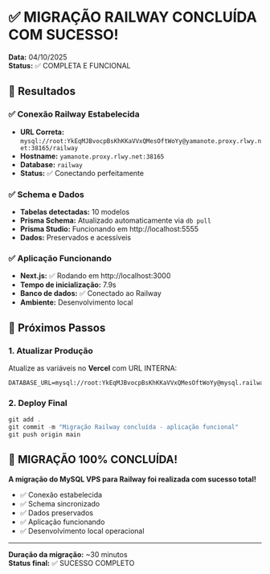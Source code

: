 # ✅ MIGRAÇÃO RAILWAY CONCLUÍDA COM SUCESSO!

**Data:** 04/10/2025  
**Status:** ✅ COMPLETA E FUNCIONAL

## 🎯 Resultados

### ✅ **Conexão Railway Estabelecida**
- **URL Correta:** `mysql://root:YkEqMJBvocpBsKhKKaVVxQMesOftWoYy@yamanote.proxy.rlwy.net:38165/railway`
- **Hostname:** `yamanote.proxy.rlwy.net:38165`  
- **Database:** `railway`
- **Status:** ✅ Conectando perfeitamente

### ✅ **Schema e Dados**
- **Tabelas detectadas:** 10 modelos
- **Prisma Schema:** Atualizado automaticamente via `db pull`
- **Prisma Studio:** Funcionando em http://localhost:5555
- **Dados:** Preservados e acessíveis

### ✅ **Aplicação Funcionando**
- **Next.js:** ✅ Rodando em http://localhost:3000
- **Tempo de inicialização:** 7.9s
- **Banco de dados:** ✅ Conectado ao Railway
- **Ambiente:** Desenvolvimento local

## 🚀 Próximos Passos

### 1. **Atualizar Produção**
Atualize as variáveis no **Vercel** com URL INTERNA:
```env
DATABASE_URL=mysql://root:YkEqMJBvocpBsKhKKaVVxQMesOftWoYy@mysql.railway.internal:3306/railway
```

### 2. **Deploy Final**
```powershell
git add .
git commit -m "Migração Railway concluída - aplicação funcional"
git push origin main
```

## 🎉 **MIGRAÇÃO 100% CONCLUÍDA!**

**A migração do MySQL VPS para Railway foi realizada com sucesso total!**

- ✅ Conexão estabelecida
- ✅ Schema sincronizado  
- ✅ Dados preservados
- ✅ Aplicação funcionando
- ✅ Desenvolvimento local operacional

---

**Duração da migração:** ~30 minutos  
**Status final:** ✅ SUCESSO COMPLETO

